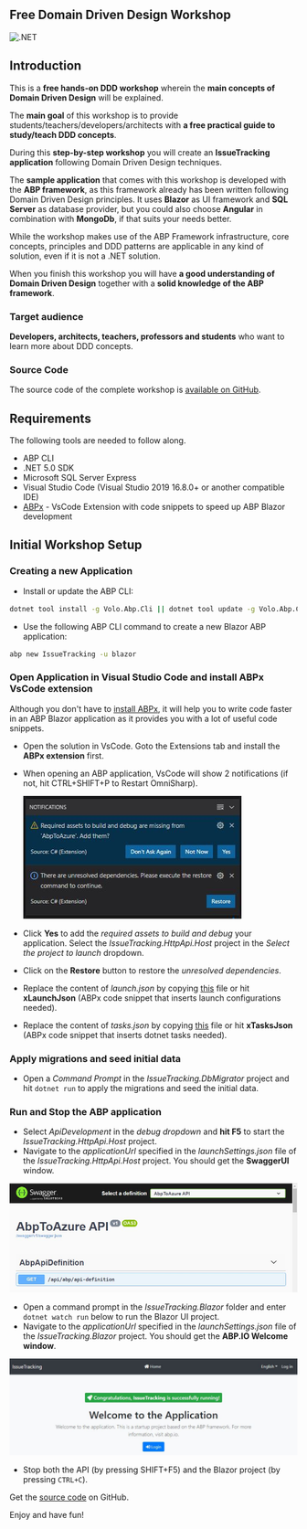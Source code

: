 ## Free Domain Driven Design Workshop

![.NET](https://github.com/bartvanhoey/WorkshopDDD/workflows/.NET/badge.svg)

## Introduction

This is a **free hands-on DDD workshop** wherein the **main concepts of Domain Driven Design** will be explained.

The **main goal** of this workshop is to provide students/teachers/developers/architects with **a free practical guide to study/teach DDD concepts**.

During this **step-by-step workshop** you will create an **IssueTracking application** following Domain Driven Design techniques.

The **sample application** that comes with this workshop is developed with the **ABP framework**, as this framework already has been written following Domain Driven Design principles. It uses **Blazor** as UI framework and **SQL Server** as database provider, but you could also choose **Angular** in combination with **MongoDb**, if that suits your needs better.

While the workshop makes use of the ABP Framework infrastructure, core concepts, principles and DDD patterns are applicable in any kind of solution, even if it is not a .NET solution.

When you finish this workshop you will have **a good understanding of Domain Driven Design** together with a **solid knowledge of the ABP framework**.

### Target audience

**Developers, architects, teachers, professors and students** who want to learn more about DDD concepts.

### Source Code

The source code of the complete workshop is [available on GitHub](https://github.com/bartvanhoey/WorkshopDDD).

## Requirements

The following tools are needed to follow along.

- ABP CLI
- .NET 5.0 SDK
- Microsoft SQL Server Express
- Visual Studio Code (Visual Studio 2019 16.8.0+ or another compatible IDE)
- [ABPx](https://marketplace.visualstudio.com/items?itemName=BartVanHoey.abpx) - VsCode Extension with code snippets to speed up ABP Blazor development

## Initial Workshop Setup

### Creating a new Application

- Install or update the ABP CLI:

```bash
dotnet tool install -g Volo.Abp.Cli || dotnet tool update -g Volo.Abp.Cli
```

- Use the following ABP CLI command to create a new Blazor ABP application:

```bash
abp new IssueTracking -u blazor
```

### Open Application in Visual Studio Code and install ABPx VsCode extension

Although you don't have to [install ABPx](https://marketplace.visualstudio.com/items?itemName=BartVanHoey.abpx), it will help you to write code faster in an ABP Blazor application as it provides you with a lot of useful code snippets.

- Open the solution in VsCode. Goto the Extensions tab and install the **ABPx extension** first.
  
- When opening an ABP application, VsCode will show 2 notifications (if not, hit CTRL+SHIFT+P to Restart OmniSharp).

   ![Unresolved dependencies and Required assets](images/UnResolvedDependenciesAndRequiredAssets.jpg)

- Click **Yes** to add the *required assets to build and debug* your application. Select the *IssueTracking.HttpApi.Host* project in the *Select the project to launch* dropdown.

- Click on the **Restore** button to restore the *unresolved dependencies*.

- Replace the content of *launch.json* by copying [this](https://raw.githubusercontent.com/bartvanhoey/WorkshopDDD/main/.vscode/launch.json) file or hit **xLaunchJson** (ABPx code snippet that inserts launch configurations needed).

- Replace the content of *tasks.json* by copying [this](https://raw.githubusercontent.com/bartvanhoey/WorkshopDDD/main/.vscode/tasks.json) file or hit **xTasksJson** (ABPx code snippet that inserts dotnet tasks needed).

### Apply migrations and seed initial data

- Open a *Command Prompt* in the *IssueTracking.DbMigrator* project and hit `dotnet run` to apply the migrations and seed the initial data.
  
### Run and Stop the ABP application

- Select *ApiDevelopment* in the *debug dropdown* and **hit F5** to start the *IssueTracking.HttpApi.Host* project.
- Navigate to the *applicationUrl* specified in the *launchSettings.json* file of the *IssueTracking.HttpApi.Host* project. You should get the **SwaggerUI** window.

![SwaggerUI window](images/SwaggerUI.jpg)

- Open a command prompt in the *IssueTracking.Blazor* folder and enter `dotnet watch run` below to run the Blazor UI project.
- Navigate to the *applicationUrl* specified in the *launchSettings.json* file of the *IssueTracking.Blazor* project. You should get the **ABP.IO Welcome window**.

![Abp Welcome window](images/AbpIoWelcomeWindow.jpg)

- Stop both the API (by pressing SHIFT+F5) and the Blazor project (by pressing `CTRL+C`).

Get the [source code](https://github.com/bartvanhoey/WorkshopDDD) on GitHub.

Enjoy and have fun!
